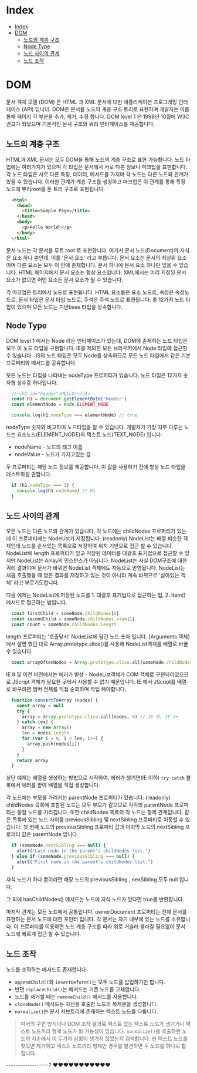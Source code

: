 # Index
- [Index](#index)
- [DOM](#dom)
  - [노드의 계층 구조](#노드의-계층-구조)
  - [Node Type](#node-type)
  - [노드 사이의 관계](#노드-사이의-관계)
  - [노드 조작](#노드-조작)

# DOM
문서 객체 모델 (DOM) 은 HTML 과 XML 문서에 대한 애플리케이션 프로그래밍 인터페이스 (API) 입니다. DOM은 문서를 노드의 계층 구조 트리로 표현하며 개발자는 이를 통해 페이지 각 부분을 추가, 제거, 수정 합니다. DOM level 1 은 1998년 10월에 W3C 권고가 되었으며 기본적인 문서 구조와 쿼리 인터페이스를 제공합니다.

## 노드의 계층 구조
HTML과 XML 문서는 모두 DOM을 통해 노드의 계층 구조로 표현 가능합니다. 노드 타입에는 여러가지가 있으며 각 타입은 문서에서 서로 다른 정보나 마크업을 표현합니다. 각 노드 타입은 서로 다른 특징, 데이터, 메서드를 가지며 각 노드는 다른 노드와 관계가 있을 수 있습니다.  이러한 관계가 계층 구조를 생성하고 마크업은 이 관계를 통해 특정 노드에 뿌리root를 둔 트리 구조로 표현됩니다.

``` html
  <html>
    <head>
      <title>Sample Page</title>
    </head>
    <body>
      <p>Hello World!</p>
    </body>
  </html>
```

문서 노드는 각 문서를 루트 root 로 표현합니다. 여기서 문서 노드(Document)의 자식은 <html > 요소 하나 뿐인데, 이를 '문서 요소' 라고 부릅니다. 문서 요소는 문서의 최상위 요소이며 다른 요소는 모두 이 안에 존재합니다. 문서 하나에 문서 요소 하나만 있을 수 있습니다. HTML 페이지에서 문서 요소는 항상 <html> 요소입니다. XML에서는 미리 지정된 문서 요소가 없으면 어떤 요소든 문서 요소가 될 수 있습니다.

각 마크업은 트리에서 노드로 표현됩니다. HTML 요소들은 요소 노드로, 속성은 속성노드로, 문서 타입은 문서 타입 노드로, 주석은 주석 노드로 표현됩니다. 총 12가지 노드 타입이 있으며 모든 노드는 기반base 타입을 상속합니다.

## Node Type
DOM level 1 에서는 Node 라는 인터페이스가 있는데, DOM에 존재하는 노드 타입은 모두 이 노드 타입을 구현합니다. IE를 제외한 모든 브라우저에서 Node 타입에 접근할 수 있습니다. JS의 노드 타입은 모두 Node를 상속하므로 모든 노드 타입에서 같은 기본 프로퍼티와 메서드를 공유합니다. 

모든 노드는 타입을 나타내는 nodeType 프로퍼티가 있습니다. 노드 타입은 12가지 숫자형 상수중 하나입니다.
``` js
  // <h1 id="header">HELLO!</h1>
  const h1 = document.getElementById('header')
  const elementNode = Node.ELEMENT_NODE

  console.log(h1.nodeType === elementNode) // true
```

nodeType 숫자와 비교하여 노드타입을 알 수 있습니다. 개발자가 가장 자주 다루는 노드는 요소노드(ELEMENT_NODE)와 텍스트 노드(TEXT_NODE) 입니다.

- nodeName - 노드의 태그 이름
- nodeValue - 노드가 가지고있는 값

두 프로퍼티는 해당 노드 정보를 제공합니다. 이 값을 사용하기 전에 항상 노드 타입을 테스트하길 권합니다.

``` js
  if (h1.nodeType === 1) {
    console.log(h1.nodeName) // H1
  }
```

## 노드 사이의 관계

모든 노드는 다른 노드와 관계가 있습니다. 각 노드에는 childNodes 프로퍼티가 있는데 이 프로퍼티에는 NodeList가 저장됩니다. (readonly) NodeList는 배열 비슷한 객체인데 노드를 순서있는 목록으로 저장하여 위치 기반으로 접근 할 수 있습니다. NodeList에 length 프로퍼티가 있고 저장된 데이터를 대괄호 표기법으로 접근할 수 있지만 NodeList는 Array의 인스턴스가 아닙니다. NodeList는 사실 DOM구조에 대한 쿼리 결과이며 문서가 바뀌면 NodeList 객체에도 자동으로 반영됩니다. NodeList는 처음 호출했을 때 얻은 결과를 저장하고 있는 것이 아니라 계속 바뀌므로 '살아있는 객체' 라고 부르기도합니다.

다음 예제는 NodeList에 저장된 노드를 1. 대괄호 표기법으로 접근하는 법, 2. Item() 메서드로 접근하는 법입니다.

``` js
  const firstChild = someNode.childNodes[0]
  const secondChild = someNode.childNodes.item[1]
  const count = someNode.childNodes.length
```

length 프로퍼티는 '호출당시' NodeList에 담긴 노드 숫자 입니다. [Arguments 객체]에서 설명 했던 대로 Array.prototype.slice()를 사용해 NodeList객체를 배열로 바꿀 수 있습니다.

``` js
  const arrayOftenNodes = Array.prototype.slice.all(someNode.childNodes, 0)
```

IE 8 및 이전 버전에서는 에러가 발생 - NodeList객체가 COM 객체로 구현되어있으므로 JScript 객체가 필요한 곳에서 사용할 수 없기 때문입니다. IE 에서 JScript를 배열로 바꾸려면 멤버 전체를 직접 순회하며 작업 해야합니다.

``` js 
  function convertToArray (nodes) {
    const array = null
    try {
      array = Array.prototype.slice.call(nodes, 0) // IE 외, IE 9+
    } catch (ex) {
      array = new Array()
      len = nodes.length
      for (var i = 0; i < len; i++) {
        array.push(nodes[i])
      }
    }
    return array
  }
```

상단 예제는 배열을 생성하는 방법으로 시작하여, 에러가 생기면(IE 이하) `try-catch` 블록에서 에러를 받아 배열을 직접 생성합니다.

각 노드에는 부모를 가리키는 parentNode 프로퍼티가 있습니다. (readonly)  childNodes  목록에 포함된 노드는 모두 부모가 같으므로 각각의  parentNode 프로퍼티는 동일 노드를 가리킵니다. 또한 childNodes  목록의 각 노드는 형제 관계입니다. 같은 목록에 있는 노드 사이를  previousSibling 및  nextSibling 프로퍼티로 이동할 수 있습니다. 첫 번째 노드의 previousSibling 프로퍼티 값과 마지막 노드의 nextSibling 프로퍼티 값은  parentNode  입니다.

``` js
  if (someNode.nextSibling === null) {
    alert("Last node in the parent's childNodes list.")
  } else if (someNode.previousSibling === null) {
    alert("First node in the parent's childNodes list.")
  }
```
자식 노드가 하나 뿐이라면 해당 노드의  previousSibling , nexSibling 모두  null 입니다.

그 외에 hasChildNodes() 메서드는 노드에 자식 노드가 있다면 true를 반환합니다.

마지막 관계는 모든 노드에서 공통입니다. ownerDocument 프로퍼티는 전체 문서를 표현하는 문서 노드에 대한 포인터 입니다. 각 문서는 자기 내부에 있는 노드를 소유합니다. 이 프로퍼티를 이용하면 노드 계층 구조를 따라 위로 거슬러 올라갈 필요없이 문서 노드에 빠르게 접근 할 수 있습니다.

## 노드 조작
노드를 조작하는 메서드도 존재합니다.

- `appendChild()`와 `insertBefore()`는 모두 노드를 삽입하기만 합니다.
- 반면 `replaceChild()`는 메서드는 기존 노드를 교체합니다.
- 노드를 제거할 때는  `removeChild()` 메서드를 사용합니다.
- `cloneNode()` 메서드는 자신을 호출한 노드의 복제본을 생성합니다.
- `normalize()`는 문서 서브트리에 존재하는 텍스트 노드를 다룹니다.

> 파서의 구현 방식이나 DOM 조작 결과로 텍스트 없는 텍스트 노드가 생기거나 택스트 노드끼리 형제 노드가 될 가능성이 있습니다. `normalize()`를 호출하면 노드의 자손에서 이 두가지 상황이 생기지 않았는지 검색합니다. 빈 텍스트 노드를 찾으면 제거하고 텍스트 노드끼리 형제인 경우를 발견하면 두 노드를 하나로 합칩니다.



------------------? ❤❤❤❤❤❤❤❤❤❤❤
